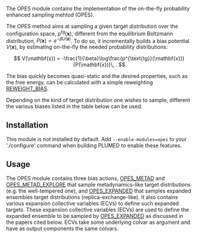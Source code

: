 The OPES module contains the implementation of the on-the-fly probability enhanced sampling mehtod (OPES).

The OPES method aims at sampling a given target distribution over the configuration space, $p^{\text{tg}}(\mathbf{x})$,
different from the equilibrium Boltzmann distribution, $P(\mathbf{x})\propto e^{-\beta U(\mathbf{x})}$.
To do so, it incrementally builds a bias potential $V(\mathbf{x})$, by estimating on-the-fly the needed probability distributions:

$$
V(\mathbf{x}) = -\frac{1}{\beta}\log\frac{p^{\text{tg}}(\mathbf{x})}{P(\mathbf{x})}\, .
$$

The bias quickly becomes quasi-static and the desired properties, such as the free energy, can be calculated with a simple reweighting [REWEIGHT_BIAS](REWEIGHT_BIAS.md).

Depending on the kind of target distribution one wishes to sample, different the various biases listed in the table below can be used.

## Installation 

This module is not installed by default. Add `--enable-modules=opes` to your './configure' command when building PLUMED to enable these features.

## Usage

The OPES module contains three bias actions, [OPES_METAD](OPES_METAD.md) and [OPES_METAD_EXPLORE](OPES_METAD_EXPLORE.md) that sample metadynamics-like target distributions (e.g. the well-tempered one), 
and [OPES_EXPANDED](OPES_EXPANDED.md) that samples expanded ensembles target distributions (replica-exchange-like).  It also contains various expansion collective variables (ECVs) to define such expanded targets.
These expansion collective variables (ECVs) are used to define the expanded ensemble to be sampled by [OPES_EXPANDED](OPES_EXPANDED.md) as discussed in the papers cited below.
ECVs take some underlying colvar as argument and have as output components the same colvars.
